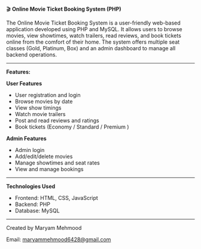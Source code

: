 🎬 **Online Movie Ticket Booking System (PHP)**

The Online Movie Ticket Booking System is a user-friendly web-based application developed using PHP and MySQL.
It allows users to browse movies, view showtimes, watch trailers, read reviews, and book tickets online from the comfort of their home.
The system offers multiple seat classes (Gold, Platinum, Box) and an admin dashboard to manage all backend operations.

---

**Features:**

**User Features**

* User registration and login
* Browse movies by date
* View show timings
* Watch movie trailers
* Post and read reviews and ratings
* Book tickets (Economy / Standard / Premium )

**Admin Features**

* Admin login
* Add/edit/delete movies
* Manage showtimes and seat rates
* View and manage bookings

---

**Technologies Used**

* Frontend: HTML, CSS, JavaScript
* Backend: PHP
* Database: MySQL

---

Created by Maryam Mehmood

Email: maryammehmood6428@gmail.com

